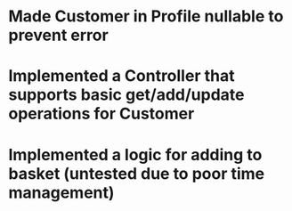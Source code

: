 # Made Customer in Profile nullable to prevent error

# Implemented a Controller that supports basic get/add/update operations for Customer

# Implemented a logic for adding to basket (untested due to poor time management)
